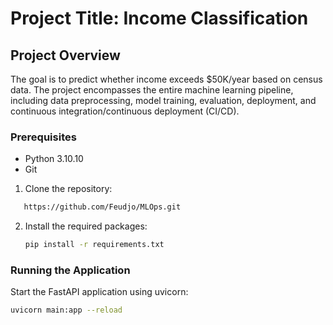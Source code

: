 # Project Title: Income Classification

## Project Overview
 The goal is to predict whether income exceeds $50K/year based on census data. The project encompasses the entire machine learning pipeline, including data preprocessing, model training, evaluation, deployment, and continuous integration/continuous deployment (CI/CD).

 ### Prerequisites

- Python 3.10.10
- Git

1. Clone the repository:
```bash
   https://github.com/Feudjo/MLOps.git
```

2. Install the required packages:
   ```bash
   pip install -r requirements.txt
   ```

### Running the Application

Start the FastAPI application using uvicorn:
   ```bash
   uvicorn main:app --reload
   ```